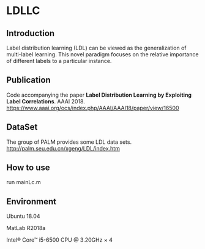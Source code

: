 # LDLLC

Introduction
--
Label distribution learning (LDL) can be viewed as the generalization of multi-label learning. This novel paradigm focuses
on the relative importance of different labels to a particular instance.

Publication
--
Code accompanying the paper **Label Distribution Learning by Exploiting Label Correlations**. AAAI 2018.
https://www.aaai.org/ocs/index.php/AAAI/AAAI18/paper/view/16500

DataSet
--
The group of PALM provides some LDL data sets. http://palm.seu.edu.cn/xgeng/LDL/index.htm

How to use
--
run mainLc.m

Environment
--
Ubuntu 18.04

MatLab R2018a

Intel® Core™ i5-6500 CPU @ 3.20GHz × 4
